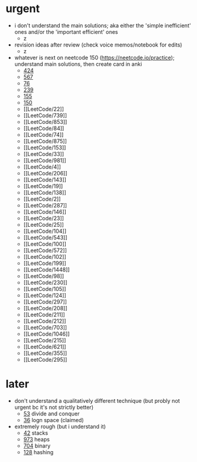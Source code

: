 # urgent
- i don't understand the main solutions; aka either the 'simple inefficient' ones and/or the 'important efficient' ones
	- z
- revision ideas after review (check voice memos/notebook for edits)
	- z
- whatever is next on neetcode 150 (https://neetcode.io/practice); understand main solutions, then create card in anki
	- [424](LeetCode/424.md)
	- [567](LeetCode/567.md)
	- [76](LeetCode/76.md)
	- [239](LeetCode/239.md)
	- [155](LeetCode/155.md)
	- [150](LeetCode/150.md)
	- [[LeetCode/22]]
	- [[LeetCode/739]]
	- [[LeetCode/853]]
	- [[LeetCode/84]]
	- [[LeetCode/74]]
	- [[LeetCode/875]]
	- [[LeetCode/153]]
	- [[LeetCode/33]]
	- [[LeetCode/981]]
	- [[LeetCode/4]]
	- [[LeetCode/206]]
	- [[LeetCode/143]]
	- [[LeetCode/19]]
	- [[LeetCode/138]]
	- [[LeetCode/2]]
	- [[LeetCode/287]]
	- [[LeetCode/146]]
	- [[LeetCode/23]]
	- [[LeetCode/25]]
	- [[LeetCode/104]]
	- [[LeetCode/543]]
	- [[LeetCode/100]]
	- [[LeetCode/572]]
	- [[LeetCode/102]]
	- [[LeetCode/199]]
	- [[LeetCode/1448]]
	- [[LeetCode/98]]
	- [[LeetCode/230]]
	- [[LeetCode/105]]
	- [[LeetCode/124]]
	- [[LeetCode/297]]
	- [[LeetCode/208]]
	- [[LeetCode/211]]
	- [[LeetCode/212]]
	- [[LeetCode/703]]
	- [[LeetCode/1046]]
	- [[LeetCode/215]]
	- [[LeetCode/621]]
	- [[LeetCode/355]]
	- [[LeetCode/295]]


# later
- don't understand a qualitatively different technique (but probly not urgent bc it's not strictly better)
	- [53](LeetCode/53.md) divide and conquer
	- [36](LeetCode/36.md) logn space (claimed)
- extremely rough (but i understand it)
	- [42](LeetCode/42.md) stacks
	- [973](LeetCode/973.md) heaps
	- [704](LeetCode/704.md) binary
	- [128](LeetCode/128.md) hashing
